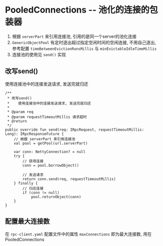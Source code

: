 # PooledConnections -- 池化的连接的包装器

1. 根据 `serverPart` 来引用连接池, 引用的是同一个server的池化连接
2. `GenericObjectPool` 有定时逐出超过指定空闲时间的空闲连接, 不用自己逐出, 参考配置 `timeBetweenEvictionRunsMillis` 与 `minEvictableIdleTimeMillis`
3. 连接池的使用见 `send()` 实现

## 改写send()

使用连接池中的连接发送请求, 发送完就归还

```
/**
 * 改写send()
 *    使用连接池中的连接发送请求, 发送完就归还
 *
 * @param req
 * @param requestTimeoutMillis 请求超时
 * @return
 */
public override fun send(req: IRpcRequest, requestTimeoutMillis: Long): IRpcResponseFuture {
    // 根据 serverPart 来引用连接池
    val pool = getPool(url.serverPart)

    var conn: NettyConnection? = null
    try {
        // 获得连接
        conn = pool.borrowObject()

        // 发送请求
        return conn.send(req, requestTimeoutMillis)
    } finally {
        // 归还连接
        if (conn != null)
            pool.returnObject(conn)
    }
}
```

## 配置最大连接数

在 `rpc-client.yaml` 配置文件中的属性 `maxConnections` 即为最大连接数, 用在 PooledConnections